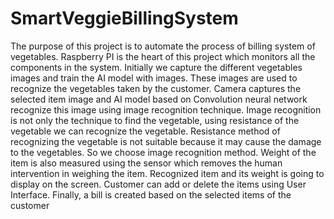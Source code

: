 # SmartVeggieBillingSystem
The purpose of this project is to automate the process of billing system of vegetables. Raspberry PI is the heart of this project which monitors all the components in the system. Initially we capture the different vegetables images and train the AI model with images. These images are used to recognize the vegetables taken by the customer. Camera captures the selected item image and AI model based on Convolution neural network recognize this image using image recognition technique. Image recognition is not only the technique to find the vegetable, using resistance of the vegetable we can recognize the vegetable. Resistance method of recognizing the vegetable is not suitable because it may cause the damage to the vegetables. So we choose image recognition method. Weight of the item is also measured using the sensor which removes the human intervention in weighing the item. Recognized item and its weight is going to display on the screen. Customer can add or delete the items using User Interface. Finally, a bill is created based on the selected items of the customer
